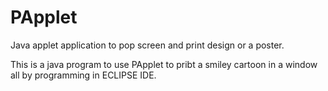 # PApplet
Java applet application to pop screen and print design or a poster.

This is a java program to use PApplet to pribt a smiley cartoon in a window all by programming in ECLIPSE IDE.
